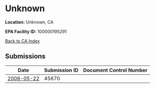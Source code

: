 # Unknown

**Location:** Unknown, CA

**EPA Facility ID:** 100000195291

[Back to CA Index](../../index.md)

## Submissions

| Date | Submission ID | Document Control Number |
|------|--------------|-------------------------|
| [2006-05-22](submissions/45670.md) | 45670 |  |
